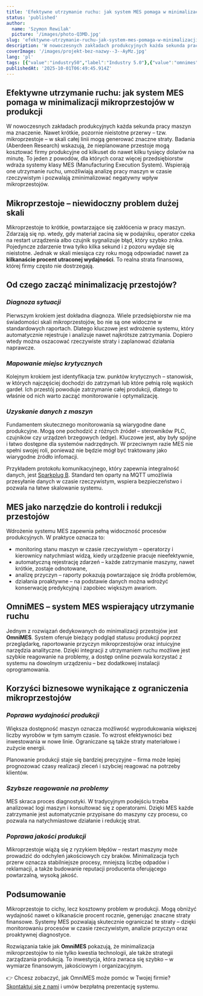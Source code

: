 ```yaml
---
title: 'Efektywne utrzymanie ruchu: jak system MES pomaga w minimalizacji mikroprzestojów w produkcji'
status: 'published'
author:
  name: 'Szymon Rewilak'
  picture: '/images/photo-Q3MD.jpg'
slug: 'efektywne-utrzymanie-ruchu-jak-system-mes-pomaga-w-minimalizacji-mikroprzestojow-w-produkcji'
description: 'W nowoczesnych zakładach produkcyjnych każda sekunda pracy maszyn ma znaczenie. Nawet krótkie, pozornie nieistotne przerwy – tzw. mikroprzestoje – w skali całej linii mogą generować znaczne straty. Badania (Aberdeen Research) wskazują, że nieplanowane przestoje mogą kosztować firmy produkcyjne od kilkuset do nawet kilku tysięcy dolarów na minutę. To jeden z powodów, dla których coraz więcej przedsiębiorstw wdraża systemy klasy MES (Manufacturing Execution System). Wspierają one utrzymanie ruchu, umożliwiają analizę pracy maszyn w czasie rzeczywistym i pozwalają zminimalizować negatywny wpływ mikroprzestojów.'
coverImage: '/images/projekt-bez-nazwy--3--AyMz.jpg'
lang: 'pl'
tags: [{"value":"industry50","label":"Industry 5.0"},{"value":"omnimes","label":"Omnimes"},{"label":"Utrzymanie ruchu","value":"utrzymanieRuchu"},{"label":"Mikroprzestoje","value":"mikroprzestoje"},{"value":"sparkplugB","label":"Sparkplug B"}]
publishedAt: '2025-10-01T06:49:45.914Z'
---
```


## **Efektywne utrzymanie ruchu: jak system MES pomaga w minimalizacji mikroprzestojów w produkcji**

W nowoczesnych zakładach produkcyjnych każda sekunda pracy maszyn ma znaczenie. Nawet krótkie, pozornie nieistotne przerwy – tzw. mikroprzestoje – w skali całej linii mogą generować znaczne straty. Badania (Aberdeen Research) wskazują, że nieplanowane przestoje mogą kosztować firmy produkcyjne od kilkuset do nawet kilku tysięcy dolarów na minutę. To jeden z powodów, dla których coraz więcej przedsiębiorstw wdraża systemy klasy MES (Manufacturing Execution System). Wspierają one utrzymanie ruchu, umożliwiają analizę pracy maszyn w czasie rzeczywistym i pozwalają zminimalizować negatywny wpływ mikroprzestojów.

## **Mikroprzestoje – niewidoczny problem dużej skali**

Mikroprzestoje to krótkie, powtarzające się zakłócenia w pracy maszyn. Zdarzają się np. wtedy, gdy materiał zacina się w podajniku, operator czeka na restart urządzenia albo czujnik sygnalizuje błąd, który szybko znika. Pojedyncze zdarzenie trwa tylko kilka sekund i z pozoru wydaje się nieistotne. Jednak w skali miesiąca czy roku mogą odpowiadać nawet za **kilkanaście procent utraconej wydajności**. To realna strata finansowa, której firmy często nie dostrzegają.

## **Od czego zacząć minimalizację przestojów?**

### *Diagnoza sytuacji*

Pierwszym krokiem jest dokładna diagnoza. Wiele przedsiębiorstw nie ma świadomości skali mikroprzestojów, bo nie są one widoczne w standardowych raportach. Dlatego kluczowe jest wdrożenie systemu, który automatycznie rejestruje i analizuje nawet najkrótsze zatrzymania. Dopiero wtedy można oszacować rzeczywiste straty i zaplanować działania naprawcze.

### *Mapowanie miejsc krytycznych*

Kolejnym krokiem jest identyfikacja tzw. punktów krytycznych – stanowisk, w których najczęściej dochodzi do zatrzymań lub które pełnią rolę wąskich gardeł. Ich przestój powoduje zatrzymanie całej produkcji, dlatego to właśnie od nich warto zacząć monitorowanie i optymalizację.

### *Uzyskanie danych z maszyn*

Fundamentem skutecznego monitorowania są wiarygodne dane produkcyjne. Mogą one pochodzić z różnych źródeł – sterowników PLC, czujników czy urządzeń brzegowych (edge). Kluczowe jest, aby były spójne i łatwo dostępne dla systemów nadrzędnych. W przeciwnym razie MES nie spełni swojej roli, ponieważ nie będzie mógł być traktowany jako wiarygodne źródło infomacji.

Przykładem protokołu komunikacyjnego, który zapewnia integralność danych, jest [Sparkplug B](https://www.omnimes.com/pl/blog/protokol-sparkplug-b-z-systemami-klasy-mes-nowoczesne-podejscie-do-predykcji-awarii-i-optymalizacji-energetycznej-w-przemysle). Standard ten oparty na MQTT umożliwia przesyłanie danych w czasie rzeczywistym, wspiera bezpieczeństwo i pozwala na łatwe skalowanie systemu.

## **MES jako narzędzie do kontroli i redukcji przestojów**

Wdrożenie systemu MES zapewnia pełną widoczność procesów produkcyjnych. W praktyce oznacza to:

- monitoring stanu maszyn w czasie rzeczywistym – operatorzy i kierownicy natychmiast widzą, kiedy urządzenie pracuje nieefektywnie,
- automatyczną rejestrację zdarzeń – każde zatrzymanie maszyny, nawet krótkie, zostaje odnotowane,
- analizę przyczyn – raporty pokazują powtarzające się źródła problemów,
- działania proaktywne – na podstawie danych można wdrożyć konserwację predykcyjną i zapobiec większym awariom.

## **OmniMES – system MES wspierający utrzymanie ruchu**

Jednym z rozwiązań dedykowanych do minimalizacji przestojów jest **OmniMES**. System oferuje bieżący podgląd statusu produkcji poprzez przeglądarkę, raportowanie przyczyn mikroprzestojów oraz intuicyjne narzędzia analityczne. Dzięki integracji z utrzymaniem ruchu możliwe jest szybkie reagowanie na problemy, a dostęp online pozwala korzystać z systemu na dowolnym urządzeniu – bez dodatkowej instalacji oprogramowania.

## **Korzyści biznesowe wynikające z ograniczenia mikroprzestojów**

### *Poprawa wydajności produkcji*

Większa dostępność maszyn oznacza możliwość wyprodukowania większej liczby wyrobów w tym samym czasie. To wzrost efektywności bez inwestowania w nowe linie. Ograniczane są także straty materiałowe i zużycie energii.

Planowanie produkcji staje się bardziej precyzyjne – firma może lepiej prognozować czasy realizacji zleceń i szybciej reagować na potrzeby klientów.

### *Szybsze reagowanie na problemy*

MES skraca proces diagnostyki. W tradycyjnym podejściu trzeba analizować logi maszyn i konsultować się z operatorami. Dzięki MES każde zatrzymanie jest automatycznie przypisane do maszyny czy procesu, co pozwala na natychmiastowe działanie i redukcję strat.

### *Poprawa jakości produkcji*

Mikroprzestoje wiążą się z ryzykiem błędów – restart maszyny może prowadzić do odchyleń jakościowych czy braków. Minimalizacja tych przerw oznacza stabilniejsze procesy, mniejszą liczbę odpadów i reklamacji, a także budowanie reputacji producenta oferującego powtarzalną, wysoką jakość.

## **Podsumowanie**

Mikroprzestoje to cichy, lecz kosztowny problem w produkcji. Mogą obniżyć wydajność nawet o kilkanaście procent rocznie, generując znaczne straty finansowe. Systemy MES pozwalają skutecznie ograniczać te straty – dzięki monitorowaniu procesów w czasie rzeczywistym, analizie przyczyn oraz proaktywnej diagnostyce.

Rozwiązania takie jak **OmniMES** pokazują, że minimalizacja mikroprzestojów to nie tylko kwestia technologii, ale także strategii zarządzania produkcją. To inwestycja, która zwraca się szybko – w wymiarze finansowym, jakościowym i organizacyjnym.

👉 Chcesz zobaczyć, jak OmniMES może pomóc w Twojej firmie? [Skontaktuj się z nami](https://www.omnimes.com) i umów bezpłatną prezentację systemu.